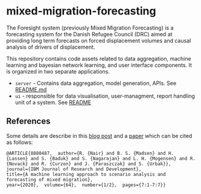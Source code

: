 # mixed-migration-forecasting

The Foresight system (previously Mixed Migration Forecasting) is a forecasting system for the Danish Refugee Council (DRC) aimed at providing long term forecasts on forced displacement volumes and causal analysis of drivers of displacement. 

This repository contains code assets related to data aggregation, machine learning and bayesian network learning, and user interface components. It is organized in two separate applications. 

* `server`  - Contains data aggregation, model generation, APIs. See [README.md](server/README.md)
* `ui` - responsible for data visualisation, user-managment, report handling unit of a system. See [README](ui/README.md)


## References

Some details are describe in this [blog post](https://www.ibm.com/blogs/research/2019/01/machine-learning-humanitarian-sector/)
and a [paper](https://ieeexplore.ieee.org/document/8880487) which can be cited as follows:

```
@ARTICLE{8880487,  author={R. {Nair} and B. S. {Madsen} and H. {Lassen} and S. {Baduk} and S. {Nagarajan} and L. H. {Mogensen} and R. {Novack} and R. {Curzon} and J. {Paraszczak} and S. {Urbak}},  
journal={IBM Journal of Research and Development},  
title={A machine learning approach to scenario analysis and forecasting of mixed migration},   
year={2020},  volume={64},  number={1/2},  pages={7:1-7:7}}
```
